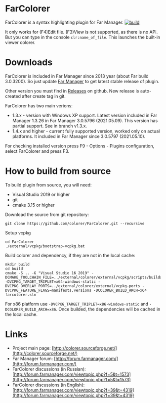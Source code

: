 FarColorer
==========
FarColorer is a syntax highlighting plugin for Far Manager.
[![build](https://github.com/colorer/FarColorer/workflows/build/badge.svg)](https://github.com/colorer/FarColorer/actions?query=workflow%3A%22build%22)

It only works for (F4)Edit file. (F3)View is not supported, as there is no API.
But you can type in the console `clr:name_of_file`. This launches the built-in viewer colorer.

Downloads
=========
FarColorer is included in Far Manager since 2013 year (about Far build 3.0.3200). So just update [Far Manager](http://www.farmanager.com/download.php?l=en) to get latest stable release of plugin.

Other version you must find in [Releases](https://github.com/colorer/FarColorer/releases) on github. New release is auto-created after create tag in git. 

FarColorer has two main verions:
 * 1.3.x - version with Windows XP support. Latest version included in Far Manager 1.3.26 in Far Manager 3.0.5796 (2021.05.09). This version has partial support. See in branch v1.3.x.
 * 1.4.x and higher - current fully supported version, worked only on actual platforms. It included in Far Manager since 3.0.5797 (2021.05.10).

For checking installed version press F9 - Options - Plugins configuration, select FarColorer and press F3.

How to build from source
==========
To build plugin from source, you will need:

  * Visual Studio 2019 or higher
  * git
  * cmake 3.15 or higher

Download the source from git repository:

    git clone https://github.com/colorer/FarColorer.git --recursive

Setup vcpkg

    cd FarColorer
    ./external/vcpkg/bootstrap-vcpkg.bat

Build colorer and dependency, if they are not in the local cache:

    mkdir build
    cd build
    cmake -S .. -G "Visual Studio 16 2019" -DCMAKE_TOOLCHAIN_FILE=../external/colorer/external/vcpkg/scripts/buildsystems/vcpkg.cmake -DVCPKG_TARGET_TRIPLET=x64-windows-static -DVCPKG_OVERLAY_PORTS=../external/colorer/external/vcpkg-ports -DVCPKG_FEATURE_FLAGS=manifests,versions -DCOLORER_BUILD_ARCH=x64
    farcolorer.sln

For x86 platform use `-DVCPKG_TARGET_TRIPLET=x86-windows-static` and `-DCOLORER_BUILD_ARCH=x86`.
Once builded, the dependencies will be cached in the local cache.

Links
========================

* Project main page: [http://colorer.sourceforge.net/](http://colorer.sourceforge.net/)
* Far Manager forum: [http://forum.farmanager.com/](http://forum.farmanager.com/)
* FarColorer discussions (in Russian): [http://forum.farmanager.com/viewtopic.php?f=5&t=1573](http://forum.farmanager.com/viewtopic.php?f=5&t=1573)
* FarColorer discussions (in English): [http://forum.farmanager.com/viewtopic.php?f=39&t=4319](http://forum.farmanager.com/viewtopic.php?f=39&t=4319)

